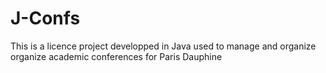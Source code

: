 # J-Confs
This is a licence project developped in Java used to manage and organize organize academic conferences for Paris Dauphine



